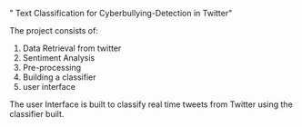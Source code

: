 " Text Classification for Cyberbullying-Detection in Twitter" 

 The project consists of:
 1. Data Retrieval from twitter
 2. Sentiment Analysis
 3. Pre-processing
 4. Building a classifier
 5. user interface
 
 The user Interface is built to classify real time tweets from Twitter using the classifier built.
